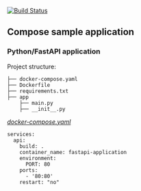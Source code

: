 [![Build Status](http://143.198.251.8/buildStatus/icon?job=simpleproj)](http://143.198.251.8/job/simpleproj/)
## Compose sample application
### Python/FastAPI application

Project structure:
```
├── docker-compose.yaml
├── Dockerfile
├── requirements.txt
├── app
    ├── main.py
    ├── __init__.py

```

[_docker-compose.yaml_](docker-compose.yaml)
```
services:
  api:
    build: .
    container_name: fastapi-application
    environment:
      PORT: 80
    ports:
      - '80:80'
    restart: "no"

```


